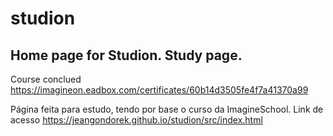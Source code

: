 # studion
## Home page for Studion. Study page.

Course conclued https://imagineon.eadbox.com/certificates/60b14d3505fe4f7a41370a99

Página feita para estudo, tendo por base o curso da ImagineSchool. Link de acesso https://jeangondorek.github.io/studion/src/index.html

